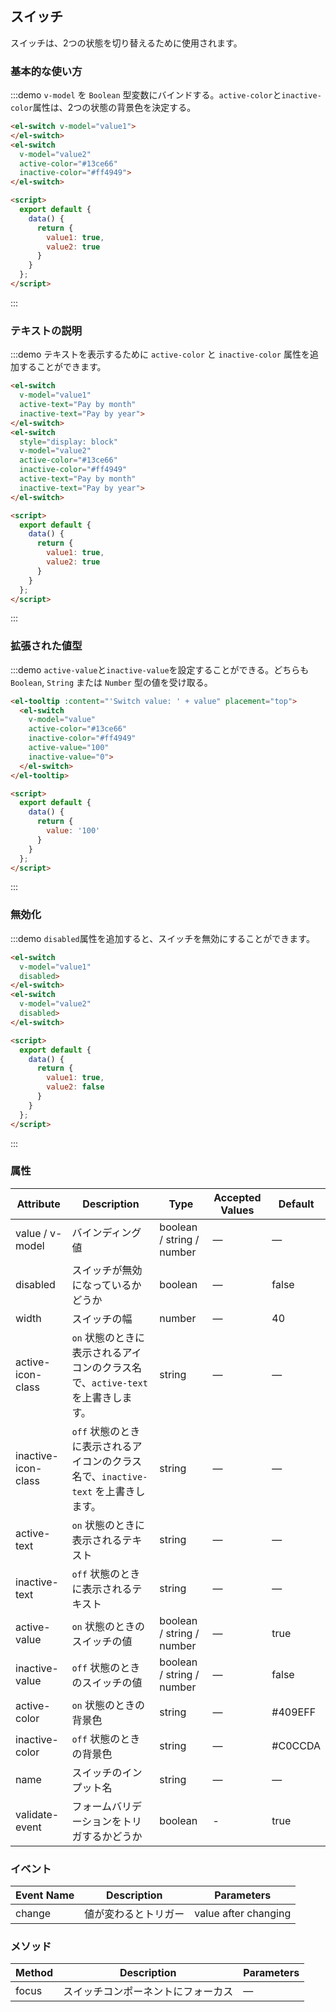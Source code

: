 ## スイッチ

スイッチは、2つの状態を切り替えるために使用されます。

### 基本的な使い方
:::demo `v-model` を `Boolean` 型変数にバインドする。`active-color`と`inactive-color`属性は、2つの状態の背景色を決定する。

```html
<el-switch v-model="value1">
</el-switch>
<el-switch
  v-model="value2"
  active-color="#13ce66"
  inactive-color="#ff4949">
</el-switch>

<script>
  export default {
    data() {
      return {
        value1: true,
        value2: true
      }
    }
  };
</script>
```
:::

### テキストの説明
:::demo テキストを表示するために `active-color` と `inactive-color` 属性を追加することができます。

```html
<el-switch
  v-model="value1"
  active-text="Pay by month"
  inactive-text="Pay by year">
</el-switch>
<el-switch
  style="display: block"
  v-model="value2"
  active-color="#13ce66"
  inactive-color="#ff4949"
  active-text="Pay by month"
  inactive-text="Pay by year">
</el-switch>

<script>
  export default {
    data() {
      return {
        value1: true,
        value2: true
      }
    }
  };
</script>
```
:::

### 拡張された値型

:::demo `active-value`と`inactive-value`を設定することができる。どちらも `Boolean`, `String` または `Number` 型の値を受け取る。

```html
<el-tooltip :content="'Switch value: ' + value" placement="top">
  <el-switch
    v-model="value"
    active-color="#13ce66"
    inactive-color="#ff4949"
    active-value="100"
    inactive-value="0">
  </el-switch>
</el-tooltip>

<script>
  export default {
    data() {
      return {
        value: '100'
      }
    }
  };
</script>
```

:::

### 無効化

:::demo `disabled`属性を追加すると、スイッチを無効にすることができます。

```html
<el-switch
  v-model="value1"
  disabled>
</el-switch>
<el-switch
  v-model="value2"
  disabled>
</el-switch>

<script>
  export default {
    data() {
      return {
        value1: true,
        value2: false
      }
    }
  };
</script>
```
:::

### 属性

| Attribute      | Description          | Type      | Accepted Values       | Default |
|-----| ----| ----| ----|---- |
| value / v-model | バインディング値 | boolean / string / number | — | — |
| disabled | スイッチが無効になっているかどうか | boolean | — | false |
| width | スイッチの幅 | number | — | 40 |
| active-icon-class | `on` 状態のときに表示されるアイコンのクラス名で、`active-text` を上書きします。 | string | — | — |
| inactive-icon-class |`off` 状態のときに表示されるアイコンのクラス名で、`inactive-text` を上書きします。| string | — | — |
| active-text | `on` 状態のときに表示されるテキスト | string | — | — |
| inactive-text | `off` 状態のときに表示されるテキスト | string | — | — |
| active-value  | `on` 状態のときのスイッチの値 | boolean / string / number | — | true |
| inactive-value  | `off` 状態のときのスイッチの値 | boolean / string / number | — | false |
| active-color | `on` 状態のときの背景色 | string | — | #409EFF |
| inactive-color | `off` 状態のときの背景色 | string | — | #C0CCDA |
| name           | スイッチのインプット名 | string | — | — |
| validate-event | フォームバリデーションをトリガするかどうか | boolean | - | true |

### イベント

| Event Name | Description | Parameters |
| ---- | ----| ---- |
| change | 値が変わるとトリガー | value after changing |

### メソッド
| Method | Description | Parameters |
| ------|--------|------- |
| focus | スイッチコンポーネントにフォーカス | — |
